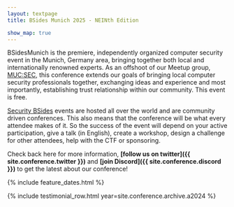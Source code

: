 ```yaml
---
layout: textpage
title: BSides Munich 2025 - NEINth Edition

show_map: true
---
```


BSidesMunich is the premiere, independently organized computer security event in the Munich, Germany area, bringing together both local and internationally renowned experts.
As an offshoot of our Meetup group, [MUC:SEC](https://www.meetup.com/MUC-SEC/), this conference extends our goals of bringing local computer security professionals together, exchanging ideas and experience and most importantly, establishing trust relationship within our community. 
This event is free.

[Security BSides](http://www.securitybsides.com/) events are hosted all over the world and are community driven conferences.
This also means that the conference will be what every attendee makes of it.
So the success of the event will depend on your active participation, give a talk (in English), create a workshop, design a challenge for other attendees, help with the CTF or sponsoring.

Check back here for more information, **[follow us on twitter]({{ site.conference.twitter }})** and **[join Discord]({{ site.conference.discord }})** to get the latest about our conference!

{% include feature_dates.html %}

{% include testimonial_row.html year=site.conference.archive.a2024 %}
